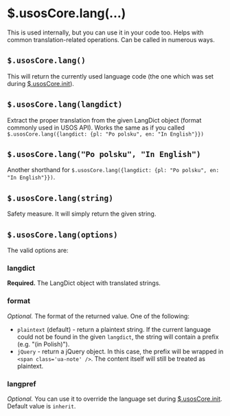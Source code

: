 $.usosCore.lang(...)
====================

This is used internally, but you can use it in your code too. Helps with
common translation-related operations. Can be called in numerous ways.

`$.usosCore.lang()`
-------------------

This will return the currently used language code (the one which was set during
[$.usosCore.init](core.init.md)).

`$.usosCore.lang(langdict)`
---------------------------

Extract the proper translation from the given LangDict object (format commonly
used in USOS API). Works the same as if you called
`$.usosCore.lang({langdict: {pl: "Po polsku", en: "In English"}})`

`$.usosCore.lang("Po polsku", "In English")`
--------------------------------------------

Another shorthand for `$.usosCore.lang({langdict: {pl: "Po polsku", en: "In English"}})`.

`$.usosCore.lang(string)`
-------------------------

Safety measure. It will simply return the given string.

`$.usosCore.lang(options)`
--------------------------

The valid options are:

### langdict

**Required.** The LangDict object with translated strings.

### format

*Optional.* The format of the returned value. One of the following:

  * `plaintext` (default) - return a plaintext string. If the current
    language could not be found in the given `langdict`, the string will contain
    a prefix (e.g. "(in Polish)").
  * `jQuery` - return a jQuery object. In this case, the prefix will be wrapped
    in `<span class='ua-note' />`. The content itself will still be treated as
    plaintext.

### langpref

*Optional.* You can use it to override the language set during
[$.usosCore.init](core.init.md). Default value is `inherit`.
